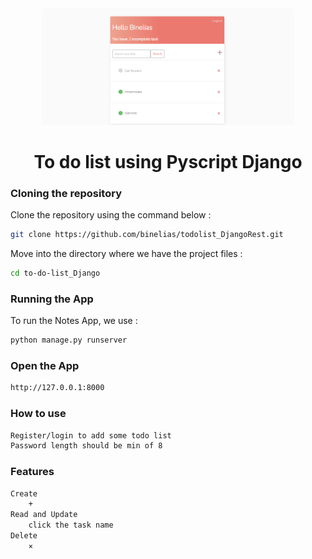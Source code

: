 <div align="center">
<img width="80%" src="https://raw.githubusercontent.com/binelias/to-do-list_Django/main/To%20do%20list%20pics/Main%20task%20overview.PNG"/>

# To do list using Pyscript Django

</div>

### Cloning the repository

Clone the repository using the command below :

```bash
git clone https://github.com/binelias/todolist_DjangoRest.git

```

Move into the directory where we have the project files :

```bash
cd to-do-list_Django

```

### Running the App

To run the Notes App, we use :

```bash
python manage.py runserver
```
### Open the App

```bash
http://127.0.0.1:8000
```

### How to use
```bash
Register/login to add some todo list
Password length should be min of 8 
```

### Features
```bash
Create
	+
Read and Update
	click the task name
Delete
	×
```
